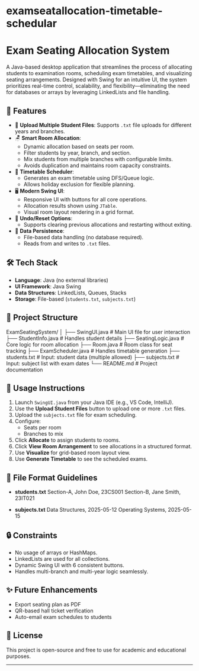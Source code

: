 # examseatallocation-timetable-schedular
# Exam Seating Allocation System

A Java-based desktop application that streamlines the process of allocating students to examination rooms, scheduling exam timetables, and visualizing seating arrangements. Designed with Swing for an intuitive UI, the system prioritizes real-time control, scalability, and flexibility—eliminating the need for databases or arrays by leveraging LinkedLists and file handling.

## 📌 Features

- 📂 **Upload Multiple Student Files**: Supports `.txt` file uploads for different years and branches.
- 🪑 **Smart Room Allocation**:
  - Dynamic allocation based on seats per room.
  - Filter students by year, branch, and section.
  - Mix students from multiple branches with configurable limits.
  - Avoids duplication and maintains room capacity constraints.
- 📅 **Timetable Scheduler**:
  - Generates an exam timetable using DFS/Queue logic.
  - Allows holiday exclusion for flexible planning.
- 🖥️ **Modern Swing UI**:
  - Responsive UI with buttons for all core operations.
  - Allocation results shown using `JTable`.
  - Visual room layout rendering in a grid format.
- 🔁 **Undo/Reset Options**:
  - Supports clearing previous allocations and restarting without exiting.
- 💾 **Data Persistence**:
  - File-based data handling (no database required).
  - Reads from and writes to `.txt` files.

## 🛠️ Tech Stack

- **Language**: Java (no external libraries)
- **UI Framework**: Java Swing
- **Data Structures**: LinkedLists, Queues, Stacks
- **Storage**: File-based (`students.txt`, `subjects.txt`)

## 📁 Project Structure

ExamSeatingSystem/
│
├── SwingUI.java # Main UI file for user interaction
├── StudentInfo.java # Handles student details
├── SeatingLogic.java # Core logic for room allocation
├── Room.java # Room class for seat tracking
├── ExamScheduler.java # Handles timetable generation
├── students.txt # Input: student data (multiple allowed)
├── subjects.txt # Input: subject list with exam dates
└── README.md # Project documentation



## 🧪 Usage Instructions

1. Launch `SwingUI.java` from your Java IDE (e.g., VS Code, IntelliJ).
2. Use the **Upload Student Files** button to upload one or more `.txt` files.
3. Upload the `subjects.txt` file for exam scheduling.
4. Configure:
   - Seats per room
   - Branches to mix
5. Click **Allocate** to assign students to rooms.
6. Click **View Room Arrangement** to see allocations in a structured format.
7. Use **Visualize** for grid-based room layout view.
8. Use **Generate Timetable** to see the scheduled exams.

## 📝 File Format Guidelines

- **students.txt**
Section-A, John Doe, 23CS001
Section-B, Jane Smith, 23IT021

- **subjects.txt**
Data Structures, 2025-05-12
Operating Systems, 2025-05-15

## 🔒 Constraints

- No usage of arrays or HashMaps.
- LinkedLists are used for all collections.
- Dynamic Swing UI with 6 consistent buttons.
- Handles multi-branch and multi-year logic seamlessly.

## ✨ Future Enhancements

- Export seating plan as PDF
- QR-based hall ticket verification
- Auto-email exam schedules to students

## 📃 License

This project is open-source and free to use for academic and educational purposes.

---

